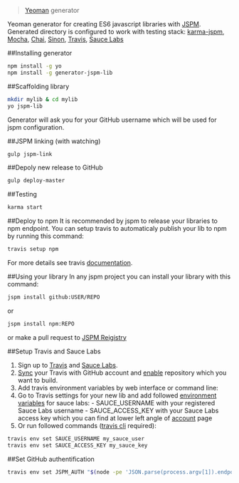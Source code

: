 > [Yeoman](http://yeoman.io) generator

Yeoman generator for creating ES6 javascript libraries with [JSPM](http://jspm.io/).
Generated directory is configured to work with testing stack: [karma-jspm](https://github.com/Workiva/karma-jspm), [Mocha](http://mochajs.org/), [Chai](http://chaijs.com/), [Sinon](http://sinonjs.org/), [Travis](https://travis-ci.org/), [Sauce Labs](https://saucelabs.com/)

##Installing generator

```bash
npm install -g yo
npm install -g generator-jspm-lib
```

##Scaffolding library

```bash
mkdir mylib & cd mylib
yo jspm-lib
```

Generator will ask you for your GitHub username which will be used for jspm configuration.

##JSPM linking (with watching)

```bash
gulp jspm-link
```

##Depoly new release to GitHub

```bash
gulp deploy-master
```

##Testing

```bash
karma start
```

##Deploy to npm
It is recommended by jspm to release your libraries to npm endpoint.
You can setup travis to automaticaly publish your lib to npm by running this command:

```bash
travis setup npm
```

For more details see travis [documentation](http://docs.travis-ci.com/user/deployment/npm/).

##Using your library
In any jspm project you can install your library with this command:

```bash
jspm install github:USER/REPO
```

or

```bash
jspm install npm:REPO
```

or make a pull request to [JSPM Reigistry](https://github.com/jspm/registry)

##Setup Travis and Sauce Labs

1. Sign up to [Travis](https://travis-ci.org) and [Sauce Labs](https://saucelabs.com/opensauce).
2. [Sync](https://travis-ci.org/profile) your Travis with GitHub account and [enable](https://travis-ci.org/profile) repository which you want to build.
3. Add travis environment variables by web interface or command line:
  1. Go to Travis settings for your new lib and add followed [environment variables](http://blog.travis-ci.com/2014-08-22-environment-variables/) for sauce labs:
    - SAUCE_USERNAME with your registered Sauce Labs username
    - SAUCE_ACCESS_KEY with your Sauce Labs access key which you can find at lower left angle of [account](https://saucelabs.com/account) page
  2. Or run followed commands ([travis cli](https://github.com/travis-ci/travis.rb#env) required):
  ```bash
  travis env set SAUCE_USERNAME my_sauce_user
  travis env set SAUCE_ACCESS_KEY my_sauce_key
  ```

##Set GitHub authentification
```bash
travis env set JSPM_AUTH "$(node -pe 'JSON.parse(process.argv[1]).endpoints.github.auth' "$(cat ~/.jspm/config)")"
```